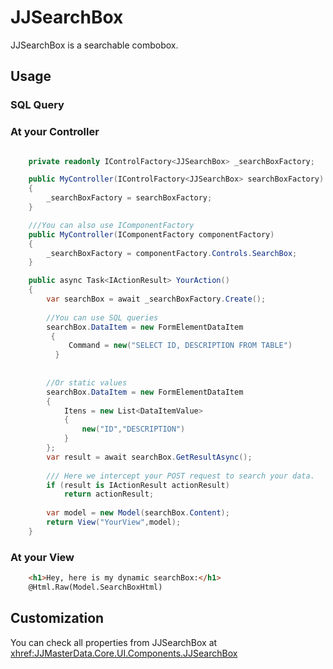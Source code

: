 # JJSearchBox

JJSearchBox is a searchable combobox.

## Usage

### SQL Query

### At your Controller

```csharp

    private readonly IControlFactory<JJSearchBox> _searchBoxFactory;

    public MyController(IControlFactory<JJSearchBox> searchBoxFactory)
    {
        _searchBoxFactory = searchBoxFactory;
    }

    ///You can also use IComponentFactory
    public MyController(IComponentFactory componentFactory)
    {
        _searchBoxFactory = componentFactory.Controls.SearchBox;
    }

    public async Task<IActionResult> YourAction()
    {
        var searchBox = await _searchBoxFactory.Create();
        
        //You can use SQL queries
        searchBox.DataItem = new FormElementDataItem
         {
             Command = new("SELECT ID, DESCRIPTION FROM TABLE")
          }
   
        
        //Or static values
        searchBox.DataItem = new FormElementDataItem
        {
            Itens = new List<DataItemValue>
            {
                new("ID","DESCRIPTION")
            }
        };
        var result = await searchBox.GetResultAsync();
        
        /// Here we intercept your POST request to search your data.
        if (result is IActionResult actionResult)
            return actionResult;
        
        var model = new Model(searchBox.Content);
        return View("YourView",model);
    }

```
### At your View

```html
    <h1>Hey, here is my dynamic searchBox:</h1>
    @Html.Raw(Model.SearchBoxHtml)
```

## Customization

You can check all properties from JJSearchBox at <xhref:JJMasterData.Core.UI.Components.JJSearchBox>